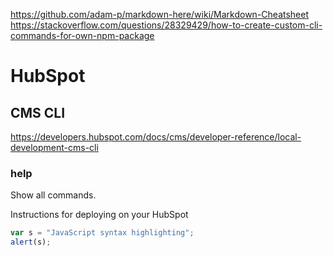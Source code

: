 https://github.com/adam-p/markdown-here/wiki/Markdown-Cheatsheet
https://stackoverflow.com/questions/28329429/how-to-create-custom-cli-commands-for-own-npm-package

# HubSpot
## CMS CLI
https://developers.hubspot.com/docs/cms/developer-reference/local-development-cms-cli

### help
Show all commands.

Instructions for deploying on your HubSpot

```javascript
var s = "JavaScript syntax highlighting";
alert(s);
```